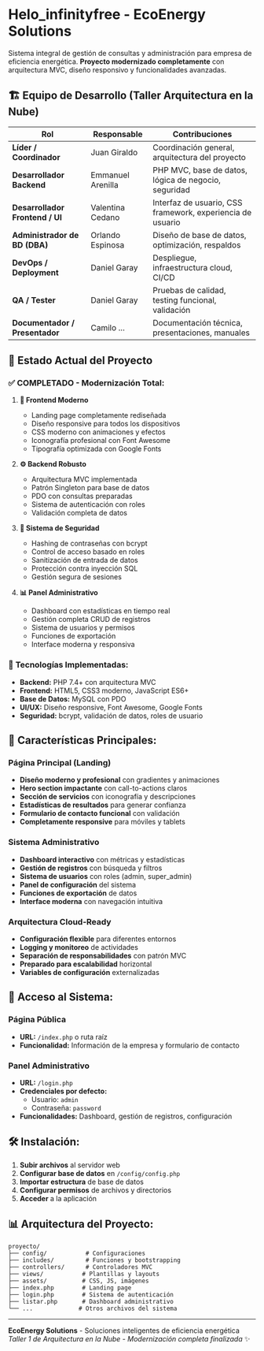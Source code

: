 # Helo_infinityfree - EcoEnergy Solutions

Sistema integral de gestión de consultas y administración para empresa de eficiencia energética. **Proyecto modernizado completamente** con arquitectura MVC, diseño responsivo y funcionalidades avanzadas.

## 🏗️ Equipo de Desarrollo (Taller Arquitectura en la Nube)

| Rol | Responsable | Contribuciones |
|-----|-------------|----------------|
| **Líder / Coordinador** | Juan Giraldo | Coordinación general, arquitectura del proyecto |
| **Desarrollador Backend** | Emmanuel Arenilla | PHP MVC, base de datos, lógica de negocio, seguridad |
| **Desarrollador Frontend / UI** | Valentina Cedano | Interfaz de usuario, CSS framework, experiencia de usuario |
| **Administrador de BD (DBA)** | Orlando Espinosa | Diseño de base de datos, optimización, respaldos |
| **DevOps / Deployment** | Daniel Garay | Despliegue, infraestructura cloud, CI/CD |
| **QA / Tester** | Daniel Garay | Pruebas de calidad, testing funcional, validación |
| **Documentador / Presentador** | Camilo ... | Documentación técnica, presentaciones, manuales |

## 🚀 Estado Actual del Proyecto

### ✅ **COMPLETADO - Modernización Total:**

1. **🎨 Frontend Moderno**
   - Landing page completamente rediseñada
   - Diseño responsive para todos los dispositivos
   - CSS moderno con animaciones y efectos
   - Iconografía profesional con Font Awesome
   - Tipografía optimizada con Google Fonts

2. **⚙️ Backend Robusto** 
   - Arquitectura MVC implementada
   - Patrón Singleton para base de datos
   - PDO con consultas preparadas
   - Sistema de autenticación con roles
   - Validación completa de datos

3. **🔐 Sistema de Seguridad**
   - Hashing de contraseñas con bcrypt
   - Control de acceso basado en roles
   - Sanitización de entrada de datos
   - Protección contra inyección SQL
   - Gestión segura de sesiones

4. **📊 Panel Administrativo**
   - Dashboard con estadísticas en tiempo real
   - Gestión completa CRUD de registros
   - Sistema de usuarios y permisos
   - Funciones de exportación
   - Interface moderna y responsiva

### 🔧 **Tecnologías Implementadas:**

- **Backend:** PHP 7.4+ con arquitectura MVC
- **Frontend:** HTML5, CSS3 moderno, JavaScript ES6+
- **Base de Datos:** MySQL con PDO
- **UI/UX:** Diseño responsive, Font Awesome, Google Fonts
- **Seguridad:** bcrypt, validación de datos, roles de usuario

## 🌟 **Características Principales:**

### Página Principal (Landing)
- **Diseño moderno y profesional** con gradientes y animaciones
- **Hero section impactante** con call-to-actions claros
- **Sección de servicios** con iconografía y descripciones
- **Estadísticas de resultados** para generar confianza
- **Formulario de contacto funcional** con validación
- **Completamente responsive** para móviles y tablets

### Sistema Administrativo
- **Dashboard interactivo** con métricas y estadísticas
- **Gestión de registros** con búsqueda y filtros
- **Sistema de usuarios** con roles (admin, super_admin)
- **Panel de configuración** del sistema
- **Funciones de exportación** de datos
- **Interface moderna** con navegación intuitiva

### Arquitectura Cloud-Ready
- **Configuración flexible** para diferentes entornos
- **Logging y monitoreo** de actividades
- **Separación de responsabilidades** con patrón MVC
- **Preparado para escalabilidad** horizontal
- **Variables de configuración** externalizadas

## 📱 **Acceso al Sistema:**

### Página Pública
- **URL:** `/index.php` o ruta raíz
- **Funcionalidad:** Información de la empresa y formulario de contacto

### Panel Administrativo  
- **URL:** `/login.php`
- **Credenciales por defecto:**
  - Usuario: `admin` 
  - Contraseña: `password`
- **Funcionalidades:** Dashboard, gestión de registros, configuración

## 🛠️ **Instalación:**

1. **Subir archivos** al servidor web
2. **Configurar base de datos** en `/config/config.php`
3. **Importar estructura** de base de datos
4. **Configurar permisos** de archivos y directorios
5. **Acceder** a la aplicación

## 📊 **Arquitectura del Proyecto:**

```
proyecto/
├── config/           # Configuraciones
├── includes/         # Funciones y bootstrapping  
├── controllers/      # Controladores MVC
├── views/           # Plantillas y layouts
├── assets/          # CSS, JS, imágenes
├── index.php        # Landing page
├── login.php        # Sistema de autenticación
├── listar.php       # Dashboard administrativo
└── ...             # Otros archivos del sistema
```

---

**EcoEnergy Solutions** - Soluciones inteligentes de eficiencia energética  
*Taller 1 de Arquitectura en la Nube - Modernización completa finalizada* ✨
